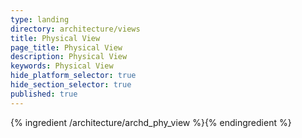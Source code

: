 ```yaml
---
type: landing
directory: architecture/views
title: Physical View
page_title: Physical View
description: Physical View
keywords: Physical View
hide_platform_selector: true
hide_section_selector: true
published: true
---
```

{% ingredient /architecture/archd_phy_view %}{% endingredient %}

